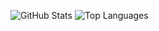 <!--
**yanlele/yanlele** is a ✨ _special_ ✨ repository because its `README.md` (this file) appears on your GitHub profile.

Here are some ideas to get you started:

- 🔭 I’m currently working on ...
- 🌱 I’m currently learning ...
- 👯 I’m looking to collaborate on ...
- 🤔 I’m looking for help with ...
- 💬 Ask me about ...
- 📫 How to reach me: ...
- 😄 Pronouns: ...
- ⚡ Fun fact: ...
-->


![GitHub Stats](https://github-readme-stats.vercel.app/api?username=yanlele&show_icons=true&&line_height=20&theme=radical&layout=compact&hide=contribs,prs&hide_border=true&bg_color=0D1117)
![Top Languages](https://github-readme-stats.vercel.app/api/top-langs/?username=yanlele&show_icons=true&theme=radical&layout=compact&hide=html,css&hide_border=true&bg_color=0D1117)
